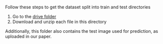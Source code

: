 Follow these steps to get the dataset split into train and test directories

1) Go to the [drive folder](https://drive.google.com/drive/folders/166EvRzJAOpzJqw7UOxKkaVb7-QwFiGwV?usp=sharing)
2) Download and unzip each file in this directory


Additionally, this folder also contains the test image used for prediction, as uploaded in our paper.
